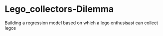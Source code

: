# Lego_collectors-Dilemma
Building a regression model based on which a lego enthusisast can collect legos
